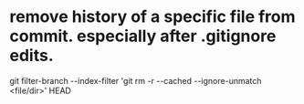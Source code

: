 

# remove history of a specific file from commit. especially after .gitignore edits. 
[](https://stackoverflow.com/questions/19573031/cant-push-to-github-because-of-large-file-which-i-already-deleted)

git filter-branch --index-filter 'git rm -r --cached --ignore-unmatch <file/dir>' HEAD